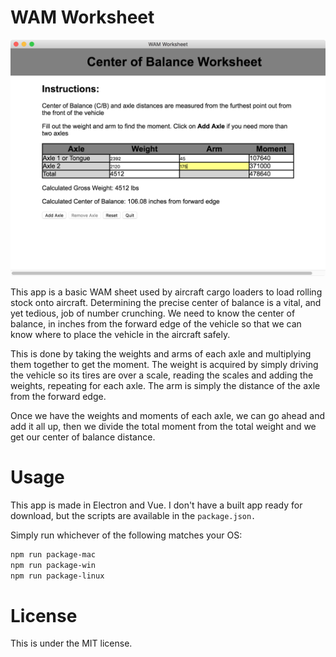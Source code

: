 # WAM Worksheet

![WAM Sheet screenshot](./wamsheet.png)

This app is a basic WAM sheet used by aircraft cargo loaders to load rolling stock onto aircraft.  Determining the precise center of balance is a vital, and yet tedious, job of number crunching.  We need to know the center of balance, in inches from the forward edge of the vehicle so that we can know where to place the vehicle in the aircraft safely.

This is done by taking the weights and arms of each axle and multiplying them together to get the moment.  The weight is acquired by simply driving the vehicle so its tires are over a scale, reading the scales and adding the weights, repeating for each axle.  The arm is simply the distance of the axle from the forward edge.

Once we have the weights and moments of each axle, we can go ahead and add it all up, then we divide the total moment from the total weight and we get our center of balance distance.

# Usage

This app is made in Electron and Vue.  I don't have a built app ready for download, but the scripts are available in the `package.json.`

Simply run whichever of the following matches your OS:
```bash
npm run package-mac
npm run package-win
npm run package-linux
```

# License

This is under the MIT license.